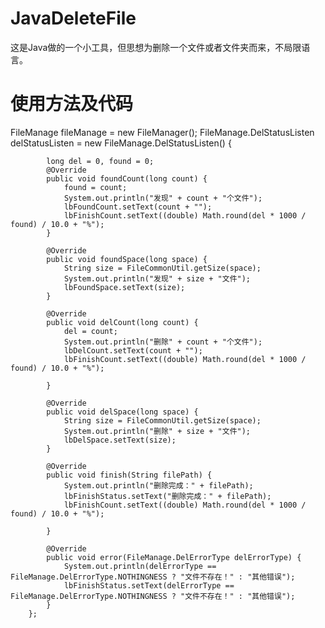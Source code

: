 # JavaDeleteFile
这是Java做的一个小工具，但思想为删除一个文件或者文件夹而来，不局限语言。
# 使用方法及代码
 FileManage fileManage = new FileManager();
 FileManage.DelStatusListen delStatusListen = new FileManage.DelStatusListen() {

            long del = 0, found = 0;
            @Override
            public void foundCount(long count) {
                found = count;
                System.out.println("发现" + count + "个文件");
                lbFoundCount.setText(count + "");
                lbFinishCount.setText((double) Math.round(del * 1000 / found) / 10.0 + "%");
            }

            @Override
            public void foundSpace(long space) {
                String size = FileCommonUtil.getSize(space);
                System.out.println("发现" + size + "文件");
                lbFoundSpace.setText(size);
            }

            @Override
            public void delCount(long count) {
                del = count;
                System.out.println("删除" + count + "个文件");
                lbDelCount.setText(count + "");
                lbFinishCount.setText((double) Math.round(del * 1000 / found) / 10.0 + "%");

            }

            @Override
            public void delSpace(long space) {
                String size = FileCommonUtil.getSize(space);
                System.out.println("删除" + size + "文件");
                lbDelSpace.setText(size);
            }

            @Override
            public void finish(String filePath) {
                System.out.println("删除完成：" + filePath);
                lbFinishStatus.setText("删除完成：" + filePath);
                lbFinishCount.setText((double) Math.round(del * 1000 / found) / 10.0 + "%");

            }

            @Override
            public void error(FileManage.DelErrorType delErrorType) {
                System.out.println(delErrorType == FileManage.DelErrorType.NOTHINGNESS ? "文件不存在！" : "其他错误");
                lbFinishStatus.setText(delErrorType == FileManage.DelErrorType.NOTHINGNESS ? "文件不存在！" : "其他错误");
            }
        };
